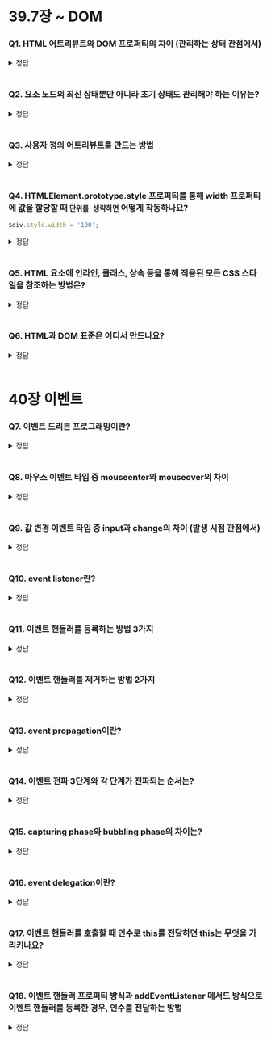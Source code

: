 # 39.7장 ~ DOM

### Q1. HTML 어트리뷰트와 DOM 프로퍼티의 차이 (관리하는 상태 관점에서)

<details>
<summary>정답</summary>

- HTML 어트리뷰트의 역할은 HTML 요소의 초기 상태를 지정하는 것으로, HTML 어트리뷰트의 값은 HTML 요소의 초기 상태를 의미하며 변하지 않습니다.
- 사용자가 입력한 최신 상태는 HTML 어트리뷰트에 대응하는 요소 노드의 DOM 프로퍼티가 관리합니다.

</details>

<br/>

### Q2. 요소 노드의 최신 상태뿐만 아니라 초기 상태도 관리해야 하는 이유는?

<details>
<summary>정답</summary>

- 웹페이지를 처음 표시하거나 새로고침할 때 초기 상태를 표시해야 하기 때문입니다.

</details>

<br/>

### Q3. 사용자 정의 어트리뷰트를 만드는 방법

<details>
<summary>정답</summary>

- data 어트리뷰트와 dataset 프로퍼티를 사용합니다.
- data 어트리뷰트는 data- 접두사 다음에 임의의 이름을 붙여서 사용합니다.
- 이 어트리뷰트의 값은 dataset 프로퍼티로 취득할 수 있습니다.

</details>

<br/>

### Q4. HTMLElement.prototype.style 프로퍼티를 통해 width 프로퍼티에 값을 할당할 때 `단위를 생략하면` 어떻게 작동하나요?

```js
$div.style.width = '100';
```

<details>
<summary>정답</summary>

- 해당 CSS 프로퍼티가 적용되지 않습니다.
- 단위 지정이 필요한 CSS 프로퍼티의 값은 반드시 단위를 지정해야 합니다.

</details>

<br/>

### Q5. HTML 요소에 인라인, 클래스, 상속 등을 통해 적용된 모든 CSS 스타일을 참조하는 방법은?

<details>
<summary>정답</summary>

- `window.getComputedStyle` 메서드를 사용하면,
인수로 전달한 요소 노드에 적용되어 있는 평가된 스타일을 CSSStyleDeclaration 객체에 담아 반환합니다.

</details>

<br/>

### Q6. HTML과 DOM 표준은 어디서 만드나요?

<details>
<summary>정답</summary>

- WHATWG
- https://zdnet.co.kr/view/?no=20190531184644
  
</details>

<br/>

# 40장 이벤트

### Q7. 이벤트 드리븐 프로그래밍이란?

<details>
<summary>정답</summary>

<br/>

- 브라우저에서는 이벤트와 이벤트 핸들러를 통해 사용자와 애플리케이션이 상호작용 할 수 있는데,
이와 같이 프로그램의 흐름을 이벤트 중심으로 제어하는 프로그래밍 방식을 이벤트 드리븐 프로그래밍이라고 합니다.

</details>

<br/>

### Q8. 마우스 이벤트 타입 중 mouseenter와 mouseover의 차이

<details>
<summary>정답</summary>

<br/>

- mouseenter는 이벤트가 버블링되지 않고, mouseover는 버블링됩니다.

</details>

<br/>

### Q9. 값 변경 이벤트 타입 중 input과 change의 차이 (발생 시점 관점에서)

<details>
<summary>정답</summary>

<br/>

- 사용자가 입력을 하고 있을 때는 input 이벤트가 발생하고,
- 사용자 입력이 종료되어 값이 변경되면 change 이벤트가 발생합니다.

</details>

<br/>

### Q10. event listener란?

<details>
<summary>정답</summary>

<br/>

- event listener === event handler
- 이벤트 핸들러는 이벤트가 발생했을 때 브라우저에 호출을 위임한 함수로, 이벤트가 발생하면 브라우저에 의해 호출됩니다.

</details>

<br/>

### Q11. 이벤트 핸들러를 등록하는 방법 3가지

<details>
<summary>정답</summary>

<br/>

- 이벤트 핸들러 어트리뷰트 값으로 함수 호출문 등의 문을 할당하는 방법
- 이벤트 핸들러 프로퍼티에 함수를 바인딩하는 방법
- addEventListener 메서드를 사용해 매개변수로 이벤트 핸들러를 전달하는 방법

</details>

<br/>

### Q12. 이벤트 핸들러를 제거하는 방법 2가지

<details>
<summary>정답</summary>

<br/>

- addEventListener 메서드로 등록한 이벤트 핸들러는 removeEventListenr 메서드로 제거합니다.
- 이벤트 핸들러 프로퍼티 방식으로 등록한 이벤트 핸들러는 프로퍼티에 null을 할당합니다.

</details>

<br/>

### Q13. event propagation이란?

<details>
<summary>정답</summary>

<br/>

- DOM 트리 상에서 존재하는 DOM 요소 노드에서 발생한 이벤트는 DOM 트리를 통해 전파되는데 이를 이벤트 전파(event propagation)라고 합니다.

</details>

<br/>

### Q14. 이벤트 전파 3단계와 각 단계가 전파되는 순서는?

<details>
<summary>정답</summary>

<br/>

- 캡처링 - 타깃 - 버블링 단계로 전파됩니다.

</details>

<br/>

### Q15. capturing phase와 bubbling phase의 차이는?

<details>
<summary>정답</summary>

<br/>

- 캡처링 단계는 이벤트가 상위 요소에서 하위 요소 방향으로 전파되는 것이고
- 버블링 단계는 이벤트가 하위 요소에서 상위 요소 방향으로 전파되는 것입니다.

</details>

<br/>

### Q16. event delegation이란?

<details>
<summary>정답</summary>

<br/>

- 이벤트 위임은 여러 개의 하위 DOM 요소에 동일한 이벤트 핸들러를 등록해야 할 때, 각각 등록하는 대신 하나의 상위 DOM 요소에 이벤트 핸들러를 등록하는 방법입니다.

</details>

<br/>

### Q17. 이벤트 핸들러를 호출할 때 인수로 this를 전달하면 this는 무엇을 가리키나요?

<details>
<summary>정답</summary>

<br/>

- 이벤트를 바인딩한 DOM 요소

</details>

<br/>

### Q18. 이벤트 핸들러 프로퍼티 방식과 addEventListener 메서드 방식으로 이벤트 핸들러를 등록한 경우, 인수를 전달하는 방법

<details>
<summary>정답</summary>

<br/>

- 이벤트 핸들러 내부에서 함수를 호출하면서 인수를 전달하거나
- 이벤트 핸들러를 반환하는 함수를 호출하면서 인수를 전달합니다.

</details>
